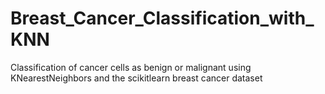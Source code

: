 # Breast_Cancer_Classification_with_KNN
Classification of cancer cells as benign or malignant using KNearestNeighbors and the scikitlearn breast cancer dataset
